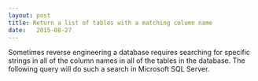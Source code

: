 ```yaml
---
layout: post
title: Return a list of tables with a matching column name
date:   2015-08-27
---
```

Sometimes reverse engineering a database requires searching for specific strings in all of the column names in all of the tables in the database. The following query will do such a search in Microsoft SQL Server.

<script src="https://gist.github.com/kujhawk94/8ba63305529e7dbaacd9a5567e2d9eae.js"></script>